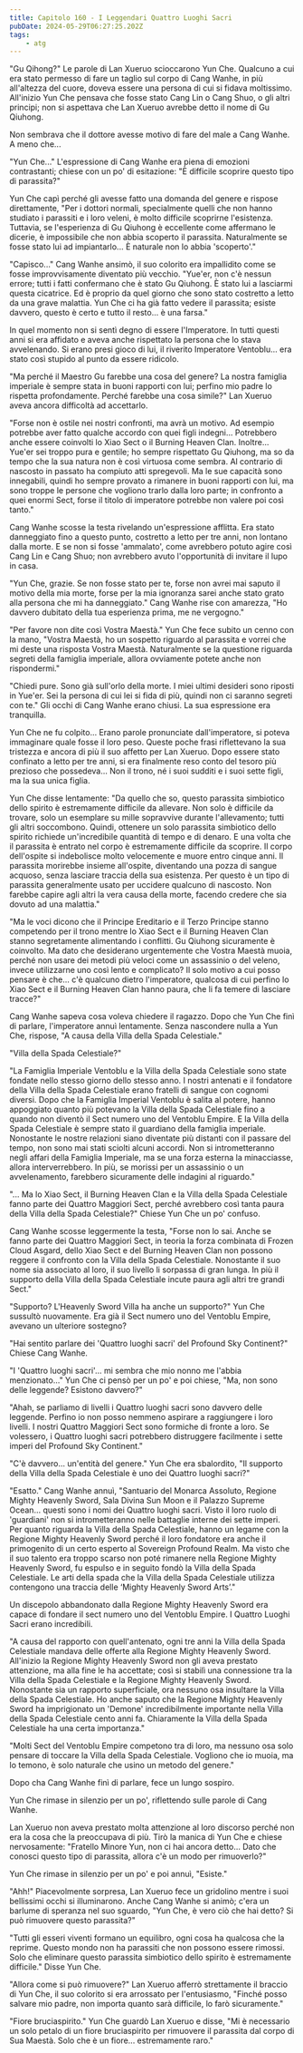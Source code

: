 ```yaml
---
title: Capitolo 160 - I Leggendari Quattro Luoghi Sacri
pubDate: 2024-05-29T06:27:25.202Z
tags:
    - atg
---
```



"Gu Qihong?" Le parole di Lan Xueruo scioccarono Yun Che. Qualcuno a cui era stato permesso di fare un taglio sul corpo di Cang Wanhe, in più all'altezza del cuore, doveva essere una persona di cui si fidava moltissimo. All'inizio Yun Che pensava che fosse stato Cang Lin o Cang Shuo, o gli altri principi; non si aspettava che Lan Xueruo avrebbe detto il nome di Gu Qiuhong.


Non sembrava che il dottore avesse motivo di fare del male a Cang Wanhe. A meno che...


"Yun Che..." L'espressione di Cang Wanhe era piena di emozioni contrastanti; chiese con un po' di esitazione: "È difficile scoprire questo tipo di parassita?"


Yun Che capì perché gli avesse fatto una domanda del genere e rispose direttamente, "Per i dottori normali, specialmente quelli che non hanno studiato i parassiti e i loro veleni, è molto difficile scoprirne l'esistenza. Tuttavia, se l'esperienza di Gu Qiuhong è eccellente come affermano le dicerie, è impossibile che non abbia scoperto il parassita.
Naturalmente se fosse stato lui ad impiantarlo... È naturale non lo abbia 'scoperto'."


"Capisco..." Cang Wanhe ansimò, il suo colorito era impallidito come se fosse improvvisamente diventato più vecchio. "Yue'er, non c'è nessun errore; tutti i fatti confermano che è stato Gu Qiuhong. È stato lui a lasciarmi questa cicatrice. Ed è proprio da quel giorno che sono stato costretto a letto da una grave malattia. Yun Che ci ha già fatto vedere il parassita; esiste davvero, questo è certo e tutto il resto... è una farsa."


In quel momento non si sentì degno di essere l'Imperatore. In tutti questi anni si era affidato e aveva anche rispettato la persona che lo stava avvelenando. Si erano presi gioco di lui, il riverito Imperatore Ventoblu... era stato così stupido al punto da essere ridicolo.


"Ma perché il Maestro Gu farebbe una cosa del genere? La nostra famiglia imperiale è sempre stata in buoni rapporti con lui; perfino mio padre lo rispetta profondamente. Perché farebbe una cosa simile?" Lan Xueruo aveva ancora difficoltà ad accettarlo.


"Forse non è ostile nei nostri confronti, ma avrà un motivo. Ad esempio potrebbe aver fatto qualche accordo con quei figli indegni... Potrebbero anche essere coinvolti lo Xiao Sect o il Burning Heaven Clan. Inoltre... Yue'er sei troppo pura e gentile; ho sempre rispettato Gu Qiuhong, ma so da tempo che la sua natura non è così virtuosa come sembra. Al contrario di nascosto in passato ha compiuto atti spregevoli.
Ma le sue capacità sono innegabili, quindi ho sempre provato a rimanere in buoni rapporti con lui, ma sono troppe le persone che vogliono trarlo dalla loro parte; in confronto a quei enormi Sect, forse il titolo di imperatore potrebbe non valere poi così tanto."


Cang Wanhe scosse la testa rivelando un'espressione afflitta. Era stato danneggiato fino a questo punto, costretto a letto per tre anni, non lontano dalla morte. E se non si fosse 'ammalato', come avrebbero potuto agire così Cang Lin e Cang Shuo; non avrebbero avuto l'opportunità di invitare il lupo in casa.


"Yun Che, grazie. Se non fosse stato per te, forse non avrei mai saputo il motivo della mia morte, forse per la mia ignoranza sarei anche stato grato alla persona che mi ha danneggiato." Cang Wanhe rise con amarezza, "Ho davvero dubitato della tua esperienza prima, me ne vergogno."


"Per favore non dite così Vostra Maestà." Yun Che fece subito un cenno con la mano, "Vostra Maestà, ho un sospetto riguardo al parassita e vorrei che mi deste una risposta Vostra Maestà. Naturalmente se la questione riguarda segreti della famiglia imperiale, allora ovviamente potete anche non rispondermi."


"Chiedi pure. Sono già sull'orlo della morte. I miei ultimi desideri sono riposti in Yue'er. Sei la persona di cui lei si fida di più, quindi non ci saranno segreti con te." Gli occhi di Cang Wanhe erano chiusi. La sua espressione era tranquilla.


Yun Che ne fu colpito... Erano parole pronunciate dall'imperatore, si poteva immaginare quale fosse il loro peso.
Queste poche frasi riflettevano la sua tristezza e ancora di più il suo affetto per Lan Xueruo. Dopo essere stato confinato a letto per tre anni, si era finalmente reso conto del tesoro più prezioso che possedeva... Non il trono, né i suoi sudditi e i suoi sette figli, ma la sua unica figlia.


Yun Che disse lentamente: "Da quello che so, questo parassita simbiotico dello spirito è estremamente difficile da allevare. Non solo è difficile da trovare, solo un esemplare su mille sopravvive durante l'allevamento; tutti gli altri soccombono.
Quindi, ottenere un solo parassita simbiotico dello spirito richiede un'incredibile quantità di tempo e di denaro.
E una volta che il parassita è entrato nel corpo è estremamente difficile da scoprire. Il corpo dell'ospite si indebolisce molto velocemente e muore entro cinque anni. Il parassita morirebbe insieme all'ospite, diventando una pozza di sangue acquoso, senza lasciare traccia della sua esistenza.
Per questo è un tipo di parassita generalmente usato per uccidere qualcuno di nascosto. Non farebbe capire agli altri la vera causa della morte, facendo credere che sia dovuto ad una malattia."


"Ma le voci dicono che il Principe Ereditario e il Terzo Principe stanno competendo per il trono mentre lo Xiao Sect e il Burning Heaven Clan stanno segretamente alimentando i conflitti. Gu Qiuhong sicuramente è coinvolto. Ma dato che desiderano urgentemente che Vostra Maestà muoia, perché non usare dei metodi più veloci come un assassinio o del veleno, invece utilizzarne uno così lento e complicato? Il solo motivo a cui posso pensare è che... c'è qualcuno dietro l'imperatore, qualcosa di cui perfino lo Xiao Sect e il Burning Heaven Clan hanno paura, che li fa temere di lasciare tracce?"


Cang Wanhe sapeva cosa voleva chiedere il ragazzo. Dopo che Yun Che finì di parlare, l'imperatore annuì lentamente. Senza nascondere nulla a Yun Che, rispose, "A causa della Villa della Spada Celestiale."


"Villa della Spada Celestiale?"


"La Famiglia Imperiale Ventoblu e la Villa della Spada Celestiale sono state fondate nello stesso giorno dello stesso anno. I nostri antenati e il fondatore della Villa della Spada Celestiale erano fratelli di sangue con cognomi diversi. Dopo che la Famiglia Imperial Ventoblu è salita al potere, hanno appoggiato quanto più potevano la Villa della Spada Celestiale fino a quando non diventò il Sect numero uno del Ventoblu Empire. E la Villa della Spada Celestiale è sempre stato il guardiano della famiglia imperiale.
Nonostante le nostre relazioni siano diventate più distanti con il passare del tempo, non sono mai stati sciolti alcuni accordi. Non si intrometteranno negli affari della Famiglia Imperiale, ma se una forza esterna la minacciasse, allora interverrebbero. In più, se morissi per un assassinio o un avvelenamento, farebbero sicuramente delle indagini al riguardo."


"... Ma lo Xiao Sect, il Burning Heaven Clan e la Villa della Spada Celestiale fanno parte dei Quattro Maggiori Sect, perché avrebbero così tanta paura della Villa della Spada Celestiale?" Chiese Yun Che un po' confuso.


Cang Wanhe scosse leggermente la testa, "Forse non lo sai. Anche se fanno parte dei Quattro Maggiori Sect, in teoria la forza combinata di Frozen Cloud Asgard, dello Xiao Sect e del Burning Heaven Clan non possono reggere il confronto con la Villa della Spada Celestiale.
Nonostante il suo nome sia associato al loro, il suo livello li sorpassa di gran lunga. In più il supporto della Villa della Spada Celestiale incute paura agli altri tre grandi Sect."


"Supporto? L'Heavenly Sword Villa ha anche un supporto?" Yun Che sussultò nuovamente.
Era già il Sect numero uno del Ventoblu Empire, avevano un ulteriore sostegno?


"Hai sentito parlare dei 'Quattro luoghi sacri' del Profound Sky Continent?" Chiese Cang Wanhe.


"I 'Quattro luoghi sacri'... mi sembra che mio nonno me l'abbia menzionato..." Yun Che ci pensò per un po' e poi chiese, "Ma, non sono delle leggende? Esistono davvero?"


"Ahah, se parliamo di livelli i Quattro luoghi sacri sono davvero delle leggende. Perfino io non posso nemmeno aspirare a raggiungere i loro livelli. I nostri Quattro Maggiori Sect sono formiche di fronte a loro. Se volessero, i Quattro luoghi sacri potrebbero distruggere facilmente i sette imperi del Profound Sky Continent."


"C'è davvero... un'entità del genere." Yun Che era sbalordito, "Il supporto della Villa della Spada Celestiale è uno dei Quattro luoghi sacri?"


"Esatto." Cang Wanhe annuì, "Santuario del Monarca Assoluto, Regione Mighty Heavenly Sword, Sala Divina Sun Moon e il Palazzo Supreme Ocean... questi sono i nomi dei Quattro luoghi sacri. Visto il loro ruolo di 'guardiani' non si intrometteranno nelle battaglie interne dei sette imperi. Per quanto riguarda la Villa della Spada Celestiale, hanno un legame con la Regione Mighty Heavenly Sword perché il loro fondatore era anche il primogenito di un certo esperto al Sovereign Profound Realm.
Ma visto che il suo talento era troppo scarso non poté rimanere nella Regione Mighty Heavenly Sword, fu espulso e in seguito fondò la Villa della Spada Celestiale. Le arti della spada che la Villa della Spada Celestiale utilizza contengono una traccia delle ‘Mighty Heavenly Sword Arts’."


Un discepolo abbandonato dalla Regione Mighty Heavenly Sword era capace di fondare il sect numero uno del Ventoblu Empire. I Quattro Luoghi Sacri erano incredibili.


"A causa del rapporto con quell'antenato, ogni tre anni la Villa della Spada Celestiale mandava delle offerte alla Regione Mighty Heavenly Sword. All'inizio la Regione Mighty Heavenly Sword non gli aveva prestato attenzione, ma alla fine le ha accettate; così si stabilì una connessione tra la Villa della Spada Celestiale e la Regione Mighty Heavenly Sword.
Nonostante sia un rapporto superficiale, ora nessuno osa insultare la Villa della Spada Celestiale.
Ho anche saputo che la Regione Mighty Heavenly Sword ha imprigionato un 'Demone' incredibilmente importante nella Villa della Spada Celestiale cento anni fa. Chiaramente la Villa della Spada Celestiale ha una certa importanza."


"Molti Sect del Ventoblu Empire competono tra di loro, ma nessuno osa solo pensare di toccare la Villa della Spada Celestiale. Vogliono che io muoia, ma lo temono, è solo naturale che usino un metodo del genere."


Dopo cha Cang Wanhe finì di parlare, fece un lungo sospiro.


Yun Che rimase in silenzio per un po', riflettendo sulle parole di Cang Wanhe.


Lan Xueruo non aveva prestato molta attenzione al loro discorso perché non era la cosa che la preoccupava di più. Tirò la manica di Yun Che e chiese nervosamente: "Fratello Minore Yun, non ci hai ancora detto... Dato che conosci questo tipo di parassita, allora c'è un modo per rimuoverlo?"


Yun Che rimase in silenzio per un po' e poi annuì, "Esiste."


"Ahh!" Piacevolmente sorpresa, Lan Xueruo fece un gridolino mentre i suoi bellissimi occhi si illuminarono. Anche Cang Wanhe si animò; c'era un barlume di speranza nel suo sguardo, "Yun Che, è vero ciò che hai detto? Si può rimuovere questo parassita?"


"Tutti gli esseri viventi formano un equilibro, ogni cosa ha qualcosa che la reprime. Questo mondo non ha parassiti che non possono essere rimossi. Solo che eliminare questo parassita simbiotico dello spirito è estremamente difficile." Disse Yun Che.


"Allora come si può rimuovere?" Lan Xueruo afferrò strettamente il braccio di Yun Che, il suo colorito si era arrossato per l'entusiasmo, "Finché posso salvare mio padre, non importa quanto sarà difficile, lo farò sicuramente."


"Fiore bruciaspirito." Yun Che guardò Lan Xueruo e disse, "Mi è necessario un solo petalo di un fiore bruciaspirito per rimuovere il parassita dal corpo di Sua Maestà. Solo che è un fiore... estremamente raro."
